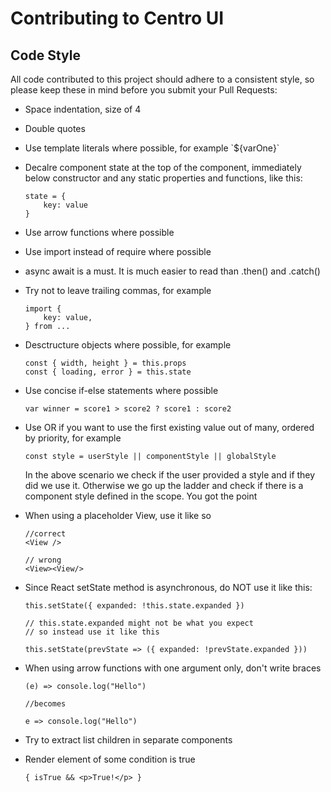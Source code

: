 # Contributing to Centro UI

## Code Style

All code contributed to this project should adhere to a consistent style, so please keep these in mind before you submit your Pull Requests:

- Space indentation, size of 4
- Double quotes
- Use template literals where possible, for example \`${varOne}\`
- Decalre component state at the top of the component, immediately below constructor and any static properties and functions, like this: 
	~~~~
	state = {
		key: value
	}
	~~~~

- Use arrow functions where possible
- Use import instead of require where possible
- async await is a must. It is much easier to read than .then() and .catch()
- Try not to leave trailing commas, for example
	~~~~
	import {
		key: value,
	} from ...
	~~~~

- Desctructure objects where possible, for example 
	~~~~
	const { width, height } = this.props
	const { loading, error } = this.state
	~~~~ 

- Use concise if-else statements where possible
	~~~~
	var winner = score1 > score2 ? score1 : score2
	~~~~ 

- Use OR if you want to use the first existing value out of many, ordered by priority, for example
	~~~~
	const style = userStyle || componentStyle || globalStyle
	~~~~ 
	In the above scenario we check if the user provided a style and if they did we use it. Otherwise we go up the ladder and check if there is a component style defined in the scope. You got the point

- When using a placeholder View, use it like so
	~~~~
	//correct 
	<View />

	// wrong
	<View><View/>
	~~~~ 

- Since React setState method is asynchronous, do NOT use it like this:
	~~~~
	this.setState({ expanded: !this.state.expanded })

	// this.state.expanded might not be what you expect
	// so instead use it like this

	this.setState(prevState => ({ expanded: !prevState.expanded }))
	~~~~

- When using arrow functions with one argument only, don't write braces
	~~~~
	(e) => console.log("Hello")

	//becomes

	e => console.log("Hello")
	~~~~

- Try to extract list children in separate components
- Render element of some condition is true
	~~~~
	{ isTrue && <p>True!</p> }
	~~~~